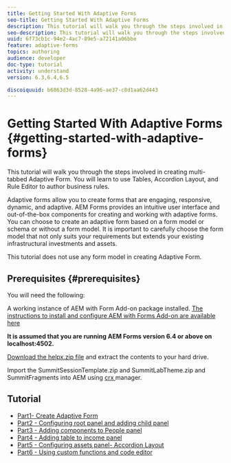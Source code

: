 ```yaml
---
title: Getting Started With Adaptive Forms
seo-title: Getting Started With Adaptive Forms
description: This tutorial will walk you through the steps involved in creating multi-tabbed Adaptive Form. You will learn to use Tables, Accordion Layout, and Rule Editor to author business rules. 
seo-description: This tutorial will walk you through the steps involved in creating multi-tabbed Adaptive Form. You will learn to use Tables, Accordion Layout, and Rule Editor to author business rules. 
uuid: 6f73cb1c-94e2-4ac7-89e5-a72141a06bbe
feature: adaptive-forms
topics: authoring
audience: developer
doc-type: tutorial
activity: understand
version: 6.3,6.4,6.5

discoiquuid: b6863d3d-8528-4a96-ae37-c8d1aa62d443
---
```


# Getting Started With Adaptive Forms {#getting-started-with-adaptive-forms}

This tutorial will walk you through the steps involved in creating multi-tabbed Adaptive Form. You will learn to use Tables, Accordion Layout, and Rule Editor to author business rules. 

Adaptive forms allow you to create forms that are engaging, responsive, dynamic, and adaptive. AEM Forms provides an intuitive user interface and out-of-the-box components for creating and working with adaptive forms. You can choose to create an adaptive form based on a form model or schema or without a form model. It is important to carefully choose the form model that not only suits your requirements but extends your existing infrastructural investments and assets.

This tutorial does not use any form model in creating Adaptive Form.

## Prerequisites {#prerequisites}

You will need the following:

A working instance of AEM with Form Add-on package installed. [The instructions to install and configure AEM with Forms Add-on are available here](/help/forms/adaptive-forms/installing-aem-form-on-windows-tutorial-use.md)

**It is assumed that you are running AEM Forms version 6.4 or above on localhost:4502.**

[Download the helpx.zip file](assets/helpx.zip) and extract the contents to your hard drive.

Import the SummitSessionTemplate.zip and SummitLabTheme.zip and SummitFragments into AEM using [crx ](http://localhost:4502/crx/packmgr/index.jsp)manager.

## Tutorial

* [Part1- Create Adaptive Form](part1.md)
* [Part2 - Configuring root panel and adding child panel](part2.md)
* [Part3 - Adding components to People panel](part3.md)
* [Part4 - Adding table to income panel](part4.md)
* [Part5 - Configuring assets panel- Accordion Layout](part5.md)
* [Part6 - Using custom functions and code editor](part6.md)

